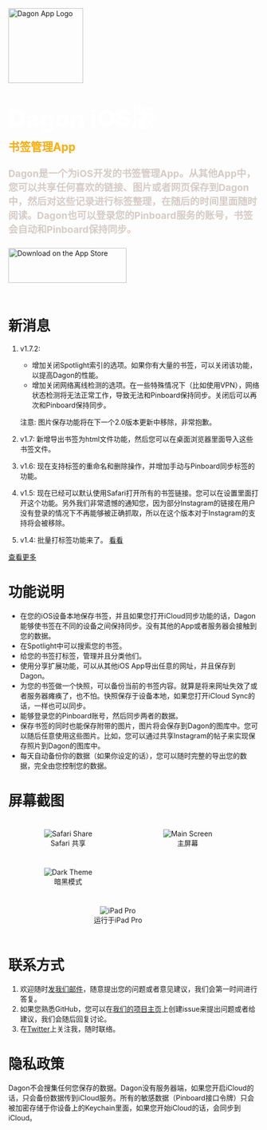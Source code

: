 <div style="margin-bottom: 4rem">
    <div>
    <a href="https://dagonapp.wanyi.dev/images/DagonApp.svg">
        <img src="/images/DagonApp.svg" alt="Dagon App Logo" width="150px"/>
    </a>
    </div>
    <div style="color:#fff; font-weight: 800; font-size: 3rem; margin-top: 2rem">Dagon iOS版</div>
    <div style="color:#fff; font-weight: bold; font-size: 1.4rem; margin-top: 0.5rem; color: #FFAC05">书签管理App</div>
    <div style="color:#fff; font-weight: bold; font-size: 1.2rem; margin-top: 1.5rem; color: #D5CBC7">
        Dagon是一个为iOS开发的书签管理App。从其他App中，您可以共享任何喜欢的链接、图片或者网页保存到Dagon中，然后对这些记录进行标签整理，在随后的时间里面随时阅读。Dagon也可以登录您的Pinboard服务的账号，书签会自动和Pinboard保持同步。
    </div>
    <div style="margin-top: 1.5rem;">
        <a href="https://apps.apple.com/cn/app/dagon-app/id1508281140"><img src="/images/appstore@2x.png" alt="Download on the App Store" width="237" height="70"></a>
    </div>
</div>

# 新消息

1. v1.7.2:
    - 增加关闭Spotlight索引的选项。如果你有大量的书签，可以关闭该功能，以提高Dagon的性能。
    - 增加关闭网络离线检测的选项。在一些特殊情况下（比如使用VPN），网络状态检测将无法正常工作，导致无法和Pinboard保持同步。关闭后可以再次和Pinboard保持同步。

    注意: 图片保存功能将在下一个2.0版本更新中移除，非常抱歉。
1. v1.7: 新增导出书签为html文件功能，然后您可以在桌面浏览器里面导入这些书签文件。
1. v1.6: 现在支持标签的重命名和删除操作，并增加手动与Pinboard同步标签的功能。
1. v1.5: 现在已经可以默认使用Safari打开所有的书签链接。您可以在设置里面打开这个功能。另外我们非常遗憾的通知您，因为部分Instagram的链接在用户没有登录的情况下不再能够被正确抓取，所以在这个版本对于Instagram的支持将会被移除。
1. v1.4: 批量打标签功能来了。 [看看](/zh-cn/guide06.md)

[查看更多](/zh-cn/changelog.md)

# 功能说明

* 在您的iOS设备本地保存书签，并且如果您打开iCloud同步功能的话，Dagon能够使书签在不同的设备之间保持同步。没有其他的App或者服务器会接触到您的数据。
* 在Spotlight中可以搜索您的书签。
* 给您的书签打标签，管理并且分类他们。
* 使用分享扩展功能，可以从其他iOS App导出任意的网址，并且保存到Dagon。
* 为您的书签做一个快照，可以备份当前的书签内容。就算是将来网址失效了或者服务器瘫痪了，也不怕。快照保存于设备本地，如果您打开iCloud Sync的话，一样也可以同步。
* 能够登录您的Pinboard账号，然后同步两者的数据。
* 保存书签的同时也能保存附带的图片，图片将会保存到Dagon的图库中。您可以随后任意使用这些图片。比如，您可以通过共享Instagram的帖子来实现保存照片到Dagon的图库中。
* 每天自动备份你的数据（如果你设定的话），您可以随时完整的导出您的数据，完全由您控制您的数据。

# 屏幕截图

<div style="display: flex; flex-direction: row; justify-content: flex-start; flex-wrap: wrap;">
<figure style="width: 200px; margin: 20px; text-align: center;">
    <img src="/images/Safari.jpg" alt="Safari Share">
    <figcaption>Safari 共享</figcaption>
</figure>

<figure style="width: 200px; margin: 20px; text-align: center;">
    <img src="/images/MainScreen.jpg" alt="Main Screen">
    <figcaption>主屏幕</figcaption>
</figure>

<figure style="width: 200px; margin: 20px; text-align: center;">
    <img src="/images/DarkTheme.jpg" alt="Dark Theme">
    <figcaption>暗黑模式</figcaption>
</figure>

<figure style="width: 400px; margin: 20px; text-align: center;">
    <img src="/images/iPadPro.jpg" alt="iPad Pro">
    <figcaption>运行于iPad Pro</figcaption>
</figure>
</div>

# 联系方式

1. 欢迎随时[发我们邮件](mailto:dagon@wanyi.dev?subject=About%20Dagon%20App)，随意提出您的问题或者意见建议，我们会第一时间进行答复。
2. 如果您熟悉GitHub，您可以在[我们的项目主页](https://github.com/morphinewan/dagonapp.wanyi.dev/issues)上创建issue来提出问题或者给建议，我们会随后回复讨论。
3. 在[Twitter](https://twitter.com/morphinewan)上关注我，随时联络。

# 隐私政策

Dagon不会搜集任何您保存的数据。Dagon没有服务器端，如果您开启iCloud的话，只会备份数据传到iCloud服务。所有的敏感数据（Pinboard接口令牌）只会被加密存储于你设备上的Keychain里面，如果您开始iCloud的话，会同步到iCloud。